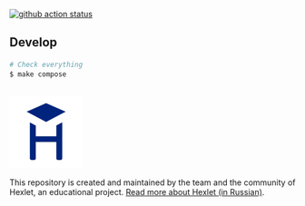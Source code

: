[![github action status](https://github.com/hexlet-basics/exercises-java/workflows/Main%20workflow/badge.svg)](https://actions-badge.atrox.dev/hexlet-basics/exercises-java/goto)

## Develop

```sh
# Check everything
$ make compose
```

##
[![Hexlet Ltd. logo](https://raw.githubusercontent.com/Hexlet/hexletguides.github.io/master/images/hexlet_logo128.png)](https://ru.hexlet.io/pages/about?utm_source=github&utm_medium=link&utm_campaign=exercises-java)

This repository is created and maintained by the team and the community of Hexlet, an educational project. [Read more about Hexlet (in Russian)](https://ru.hexlet.io/pages/about?utm_source=github&utm_medium=link&utm_campaign=exercises-java).
##
